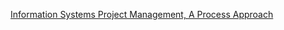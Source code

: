 [Information Systems Project Management, A Process Approach](https://www.vitalsource.com/bookshelf/books/143893941)
